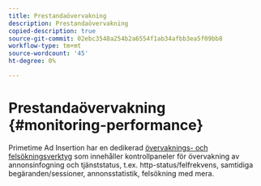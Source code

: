 ```yaml
---
title: Prestandaövervakning
description: Prestandaövervakning
copied-description: true
source-git-commit: 02ebc3548a254b2a6554f1ab34afbb3ea5f09bb8
workflow-type: tm+mt
source-wordcount: '45'
ht-degree: 0%

---
```


# Prestandaövervakning {#monitoring-performance}

Primetime Ad Insertion har en dedikerad [övervaknings- och felsökningsverktyg](https://ssai.console.primetime.adobe.com/) som innehåller kontrollpaneler för övervakning av annonsinfogning och tjänststatus, t.ex. http-status/felfrekvens, samtidiga begäranden/sessioner, annonsstatistik, felsökning med mera.

